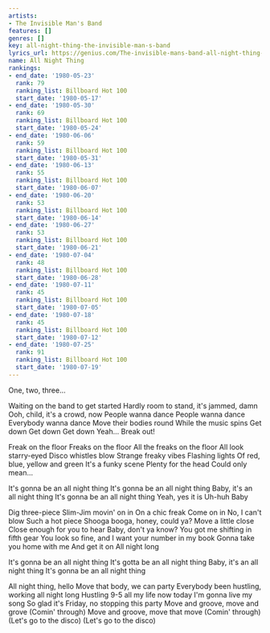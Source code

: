 ```yaml
---
artists:
- The Invisible Man's Band
features: []
genres: []
key: all-night-thing-the-invisible-man-s-band
lyrics_url: https://genius.com/The-invisible-mans-band-all-night-thing-lyrics
name: All Night Thing
rankings:
- end_date: '1980-05-23'
  rank: 79
  ranking_list: Billboard Hot 100
  start_date: '1980-05-17'
- end_date: '1980-05-30'
  rank: 69
  ranking_list: Billboard Hot 100
  start_date: '1980-05-24'
- end_date: '1980-06-06'
  rank: 59
  ranking_list: Billboard Hot 100
  start_date: '1980-05-31'
- end_date: '1980-06-13'
  rank: 55
  ranking_list: Billboard Hot 100
  start_date: '1980-06-07'
- end_date: '1980-06-20'
  rank: 53
  ranking_list: Billboard Hot 100
  start_date: '1980-06-14'
- end_date: '1980-06-27'
  rank: 53
  ranking_list: Billboard Hot 100
  start_date: '1980-06-21'
- end_date: '1980-07-04'
  rank: 48
  ranking_list: Billboard Hot 100
  start_date: '1980-06-28'
- end_date: '1980-07-11'
  rank: 45
  ranking_list: Billboard Hot 100
  start_date: '1980-07-05'
- end_date: '1980-07-18'
  rank: 45
  ranking_list: Billboard Hot 100
  start_date: '1980-07-12'
- end_date: '1980-07-25'
  rank: 91
  ranking_list: Billboard Hot 100
  start_date: '1980-07-19'
---
```

One, two, three...


Waiting on the band to get started
Hardly room to stand, it's jammed, damn
Ooh, child, it's a crowd, now
People wanna dance
People wanna dance
Everybody wanna dance
Move their bodies round
While the music spins
Get down
Get down
Get down
Yeah...
Break out!


Freak on the floor
Freaks on the floor
All the freaks on the floor
All look starry-eyed
Disco whistles blow
Strange freaky vibes
Flashing lights
Of red, blue, yellow and green
It's a funky scene
Plenty for the head
Could only mean...


It's gonna be an all night thing
It's gonna be an all night thing
Baby, it's an all night thing
It's gonna be an all night thing
Yeah, yes it is
Uh-huh
Baby




Dig three-piece Slim-Jim movin' on in
On a chic freak
Come on in
No, I can't blow
Such a hot piece
Shooga booga, honey, could ya?
Move a little close
Close enough for you to hear
Baby, don't ya know?
You got me shifting in fifth gear
You look so fine, and
I want your number in my book
Gonna take you home with me
And get it on
All night long


It's gonna be an all night thing
It's gotta be an all night thing
Baby, it's an all night thing
It's gonna be an all night thing


All night thing, hello
Move that body, we can party
Everybody been hustling, working all night long
Hustling 9-5 all my life now today I'm gonna live my song
So glad it's Friday, no stopping this party
Move and groove, move and grove (Comin' through)
Move and groove, move that move (Comin' through)
(Let's go to the disco)
(Let's go to the disco)
